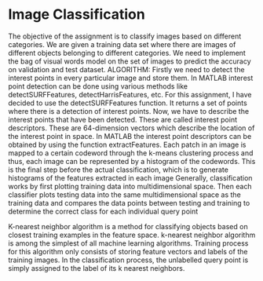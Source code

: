 # Image Classification

The objective of the assignment is to classify images based on different categories. We are given a training data set where there are images of different objects belonging to different categories. We need to implement the bag of visual words model on the set of images to predict the accuracy on validation and test dataset. 
ALGORITHM:
Firstly we need to detect the interest points in every particular image and store them. In MATLAB interest point detection can be done using various methods like detectSURFFeatures, detectHarrisFeatures, etc. For this assignment, I have decided to use the detectSURFFeatures function. It returns a set of points where there is a detection of interest points.
Now, we have to describe the interest points that have been detected. These are called interest point descriptors. These are 64-dimension vectors which describe the location of the interest point in space. In MATLAB the interest point descriptors can be obtained by using the function extractFeatures. 
Each patch in an image is mapped to a certain codeword through the k-means clustering process and thus, each image can be represented by a histogram of the codewords. This is the final step before the actual classification, which is to generate histograms of the features extracted in each image
Generally, classification works by first plotting training data into multidimensional space. Then each classifier plots testing data into the same multidimensional space as the training data and compares the data points between testing and training to determine the correct class for each individual query point
  
K-nearest neighbor algorithm  is a method for classifying objects based on closest training examples in the feature space. k-nearest neighbor algorithm is among the simplest of all machine learning algorithms. Training process for this algorithm only consists of storing feature vectors and labels of the training images. In the classification process, the unlabelled query point is simply assigned to the label of its k nearest neighbors.
